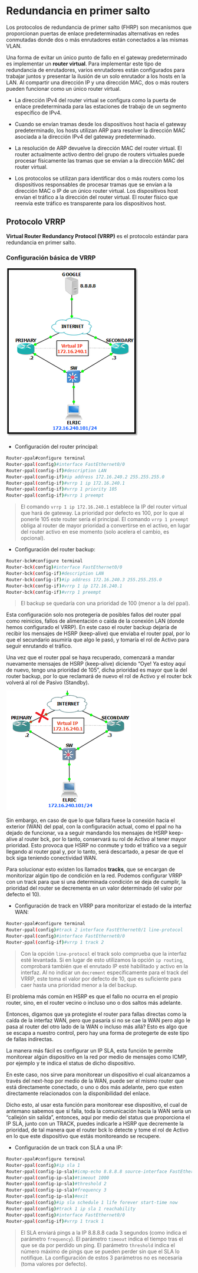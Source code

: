 # Redundancia en primer salto

Los protocolos de redundancia de primer salto (FHRP) son mecanismos que proporcionan puertas de enlace predeterminadas alternativas en redes conmutadas donde dos o más enrutadores están conectados a las mismas VLAN.

Una forma de evitar un único punto de fallo en el gateway predeterminado es implementar un **router virtual**. Para implementar este tipo de redundancia de enrutadores, varios enrutadores están configurados para trabajar juntos y presentar la ilusión de un solo enrutador a los hosts en la LAN. Al compartir una dirección IP y una dirección MAC, dos o más routers pueden funcionar como un único router virtual.

* La dirección IPv4 del router virtual se configura como la puerta de enlace predeterminada para las estaciones de trabajo de un segmento específico de IPv4.

* Cuando se envían tramas desde los dispositivos host hacia el gateway predeterminado, los hosts utilizan ARP para resolver la dirección MAC asociada a la dirección IPv4 del gateway predeterminado. 

* La resolución de ARP devuelve la dirección MAC del router virtual. El router actualmente activo dentro del grupo de routers virtuales puede procesar físicamente las tramas que se envían a la dirección MAC del router virtual. 

* Los protocolos se utilizan para identificar dos o más routers como los dispositivos responsables de procesar tramas que se envían a la dirección MAC o IP de un único router virtual. Los dispositivos host envían el tráfico a la dirección del router virtual. El router físico que reenvía este tráfico es transparente para los dispositivos host.

## Protocolo VRRP

**Virtual Router Redundancy Protocol (VRRP)** es el protocolo estándar para redundancia en primer salto.

### Configuración básica de VRRP

![VRRP-1](vrrp-1.png)

* Configuración del router principal:
```bash
Router-ppal#configure terminal
Router-ppal(config)#interface FastEthernet0/0
Router-ppal(config-if)#description LAN
Router-ppal(config-if)#ip address 172.16.240.2 255.255.255.0
Router-ppal(config-if)#vrrp 1 ip 172.16.240.1
Router-ppal(config-if)#vrrp 1 priority 105
Router-ppal(config-if)#vrrp 1 preempt
```
> El comando `vrrp 1 ip 172.16.240.1` establece la IP del router virtual que hará de gateway.
> La prioridad por defecto es 100, por lo que al ponerle 105 este router sería el principal.
> El comando `vrrp 1 preempt` obliga al router de mayor prioridad a convertirse en el activo, en lugar del router activo en ese momento (solo acelera el cambio, es opcional).

* Configuración del router backup:
```bash
Router-bck#configure terminal
Router-bck(config)#interface FastEthernet0/0
Router-bck(config-if)#description LAN
Router-bck(config-if)#ip address 172.16.240.3 255.255.255.0
Router-bck(config-if)#vrrp 1 ip 172.16.240.1
Router-bck(config-if)#vrrp 1 preempt
```
> El backup se quedaría con una prioridad de 100 (menor a la del ppal).

Esta configuración solo nos protegería de posibles fallos del router ppal como reinicios, fallos de alimentación o caída de la conexión LAN (donde hemos configurado el VRRP). En este caso el router backup dejaría de recibir los mensajes de HSRP (keep-alive) que enviaba el router ppal, por lo que el secundario asumiría que algo le pasó, y tomaría el rol de Activo para seguir enrutando el tráfico.

Una vez que el router ppal se haya recuperado, comenzará a mandar nuevamente mensajes de HSRP (keep-alive) diciendo “Oye! Ya estoy aquí de nuevo, tengo una prioridad de 105”, dicha prioridad es mayor que la del router backup, por lo que reclamará de nuevo el rol de Activo y el router bck volverá al rol de Pasivo (Standby).

![VRRP-2](vrrp-2.png)

Sin embargo, en caso de que lo que fallara fuese la conexión hacia el exterior (WAN) del ppal, con la configuración actual, como el ppal no ha dejado de funcionar, va a seguir mandando los mensajes de HSRP keep-alive al router bck, por lo tanto, conservará su rol de Activo al tener mayor prioridad. Esto provoca que HSRP no conmute y todo el tráfico va a seguir llegando al router ppal y, por lo tanto, será descartado, a pesar de que el bck siga teniendo conectividad WAN.

Para solucionar esto existen los llamados **tracks**, que se encargan de monitorizar algún tipo de condición en la red. Podemos configurar VRRP con un track para que si una determinada condición se deja de cumplir, la prioridad del router se decrementa en un valor determinado (el valor por defecto el 10).

* Configuración de track en VRRP para monitorizar el estado de la interfaz WAN:
```bash
Router-ppal#configure terminal
Router-ppal(config)#track 2 interface FastEthernet0/1 line-protocol
Router-ppal(config)#interface FastEthernet0/0
Router-ppal(config-if)#vrrp 1 track 2
```
> Con la opción `line-protocol` el track solo comprueba que la interfaz esté levantada. Si en lugar de esto utilizamos la opción `ip routing`, comprobará también que el enrutado IP esté habilitado y activo en la interfaz.
> Al no indicar un `decrement` específicamente para el track del VRRP, este toma el valor por defecto de 10, que es suficiente para caer hasta una prioridad menor a la del backup.

El problema más común en HSRP es que el fallo no ocurra en el propio router, sino, en el router vecino o incluso uno o dos saltos más adelante.

Entonces, digamos que ya protegiste el router para fallas directas como la caída de la interfaz WAN, pero que pasaría si no se cae la WAN pero algo le pasa al router del otro lado de la WAN o incluso más allá? Esto es algo que se escapa a nuestro control, pero hay una forma de protegerte de este tipo de fallas indirectas.

La manera más fácil es configurar un IP SLA, esta función te permite monitorear algún dispositivo en la red por medio de mensajes como ICMP, por ejemplo y te indica el status de dicho dispositivo.

En este caso, nos sirve para monitorear un dispositivo el cual alcanzamos a través del next-hop por medio de la WAN, puede ser el mismo router que está directamente conectado, o uno o dos más adelante, pero que esten directamente relacionados con la disponibilidad del enlace.

Dicho esto, al usar esta función para monitorear ese dispositivo, el cual de antemano sabemos que si falla, toda la comunicación hacia la WAN sería un “callejón sin salida”, entonces, aquí por medio del status que proporciona el IP SLA, junto con un TRACK, puedes indicarle a HSRP que decremente la prioridad, de tal manera que el router bck lo detecte y tome el rol de Activo en lo que este dispositivo que estás monitoreando se recupere.

* Configuración de un track con SLA a una IP:
``` bash
Router-ppal#configure terminal
Router-ppal(config)#ip sla 1
Router-ppal(config-ip-sla)#icmp-echo 8.8.8.8 source-interface FastEthernet0/1
Router-ppal(config-ip-sla)#timeout 1000
Router-ppal(config-ip-sla)#threshold 2
Router-ppal(config-ip-sla)#frequency 3
Router-ppal(config-ip-sla)#exit
Router-ppal(config)#ip sla schedule 1 life forever start-time now
Router-ppal(config)#track 1 ip sla 1 reachability
Router-ppal(config)#interface FastEthernet0/0
Router-ppal(config-if)#vrrp 1 track 1
```
> El SLA enviará pings a la IP 8.8.8.8 cada 3 segundos (como indica el parámetro `frequency`).
> El parámetro `timeout` indica el tiempo tras el que se da por perdido un ping.
> El parámetro `threshold` indica el número máximo de pings que se pueden perder sin que el SLA lo notifique.
> La configuración de estos 3 parámetros no es necesaria (toma valores por defecto).